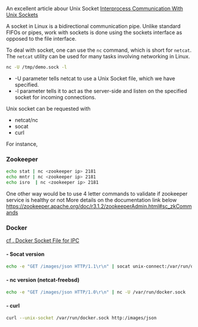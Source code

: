 
An excellent article abour Unix Socket
[Interprocess Communication With Unix Sockets](https://www.baeldung.com/linux/communicate-with-unix-sockets)

A socket in Linux is a bidirectional communication pipe. Unlike standard FIFOs or pipes, 
work with sockets is done using the sockets interface as opposed to the file interface.

To deal with socket, one can use the `nc` command, which is short for `netcat`. The `netcat` utility can be used for many tasks involving networking in Linux.
```bash
nc -U /tmp/demo.sock -l
```

- -U parameter tells netcat to use a Unix Socket file, which we have specified. 
- -l parameter tells it to act as the server-side and listen on the specified socket for incoming connections.

Unix socket can be requested with
- netcat/nc
- socat
- curl


For instance,
### Zookeeper
```bash
echo stat | nc <zookeeper ip> 2181
echo mntr | nc <zookeeper ip> 2181
echo isro  | nc <zookeeper ip> 2181
```
One other way would be to use 4 letter commands to validate if zookeeper service is healthy or not
More details on the documentation link below https://zookeeper.apache.org/doc/r3.1.2/zookeeperAdmin.html#sc_zkCommands

### Docker
[cf . Docker Socket File for IPC](https://lobster1234.github.io/2019/04/05/docker-socket-file-for-ipc/=)
#### - Socat version
```bash 
echo -e "GET /images/json HTTP/1.1\r\n" | socat unix-connect:/var/run/docker.sock STDIO
```

#### - nc version (netcat-freebsd)
```bash 
echo -e "GET /images/json HTTP/1.0\r\n" | nc -U /var/run/docker.sock
```
#### - curl
```bash 
curl --unix-socket /var/run/docker.sock http:/images/json
```

